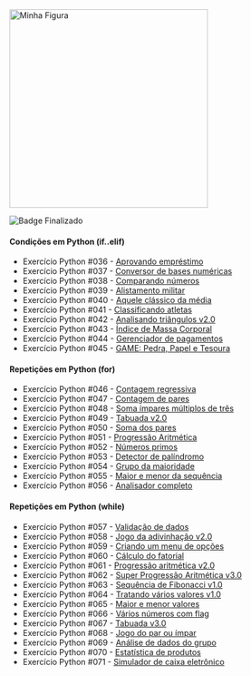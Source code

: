 <img id = 'mundo2' src="https://www.cursoemvideo.com/wp-content/uploads/bb-plugin/cache/Python3%E2%80%93Mundo2-circle.png" alt="Minha Figura" height = 350>

![Badge Finalizado](https://img.shields.io/badge/Finalizado-2%20de%20maio%20de%202022-green)
#### Condições em Python (if..elif)

- Exercício Python #036 - [Aprovando empréstimo](./ex036.py)
- Exercício Python #037 - [Conversor de bases numéricas](./ex037.py)
- Exercício Python #038 - [Comparando números](./ex038.py)
- Exercício Python #039 - [Alistamento militar](./ex039.py)
- Exercício Python #040 - [Aquele clássico da média](./ex040.py)
- Exercício Python #041 - [Classificando atletas](./ex041.py)
- Exercício Python #042 - [Analisando triângulos v2.0](./ex042.py)
- Exercício Python #043 - [Índice de Massa Corporal](./ex043.py)
- Exercício Python #044 - [Gerenciador de pagamentos](./ex044.py)
- Exercício Python #045 - [GAME: Pedra, Papel e Tesoura](./ex045.py)

#### Repetições em Python (for)

- Exercício Python #046 - [Contagem regressiva](./ex046.py)
- Exercício Python #047 - [Contagem de pares](./ex047.py)
- Exercício Python #048 - [Soma ímpares múltiplos de três](./ex048.py)
- Exercício Python #049 - [Tabuada v2.0](./ex049.py)
- Exercício Python #050 - [Soma dos pares](./ex050.py)
- Exercício Python #051 - [Progressão Aritmética](./ex051.py)
- Exercício Python #052 - [Números primos](./ex052.py)
- Exercício Python #053 - [Detector de palíndromo](./ex053.py)
- Exercício Python #054 - [Grupo da maioridade](./ex054.py)
- Exercício Python #055 - [Maior e menor da sequência](./ex055.py)
- Exercício Python #056 - [Analisador completo](./ex056.py)

#### Repetições em Python (while)

- Exercício Python #057 - [Validação de dados](./ex057.py)
- Exercício Python #058 - [Jogo da adivinhação v2.0](./ex058.py)
- Exercício Python #059 - [Criando um menu de opções](./ex059.py)
- Exercício Python #060 - [Cálculo do fatorial](./ex060.py)
- Exercício Python #061 - [Progressão aritmética v2.0](./ex061.py)
- Exercício Python #062 - [Super Progressão Aritmética v3.0](./ex062.py)
- Exercício Python #063 - [Sequência de Fibonacci v1.0](./ex063.py)
- Exercício Python #064 - [Tratando vários valores v1.0](./ex064.py)
- Exercício Python #065 - [Maior e menor valores](./ex065.py)
- Exercício Python #066 - [Vários números com flag](./ex066.py)
- Exercício Python #067 - [Tabuada v3.0](./ex067.py)
- Exercício Python #068 - [Jogo do par ou ímpar](./ex068.py)
- Exercício Python #069 - [Análise de dados do grupo](./ex069.py)
- Exercício Python #070 - [Estatística de produtos](./ex070.py)
- Exercício Python #071 - [Simulador de caixa eletrônico](./ex071.py)